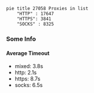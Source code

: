 
```mermaid
pie title 27058 Proxies in list
    "HTTP" : 17647
    "HTTPS": 3841
    "SOCKS" : 8325
```

### Some Info
#### Average Timeout

- mixed: 3.8s
- http: 2.1s
- https: 8.7s
- socks: 6.5s